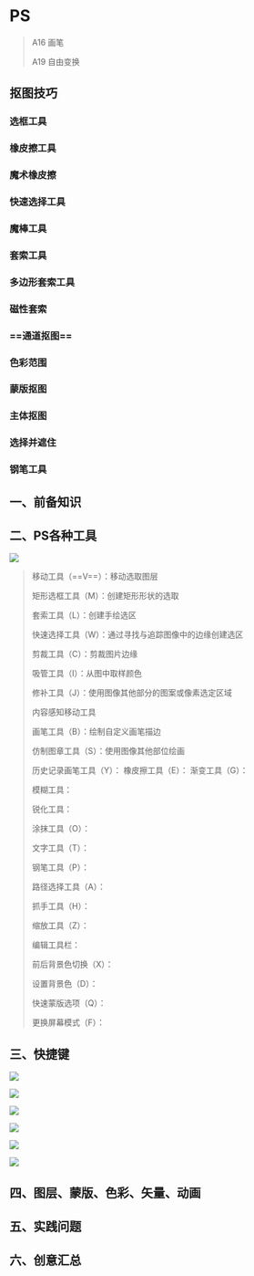 # PS

> A16 画笔
>
> A19 自由变换

## 抠图技巧



### 选框工具

### 橡皮擦工具

### 魔术橡皮擦

### 快速选择工具

### 魔棒工具

### 套索工具

### 多边形套索工具

### 磁性套索

### ==通道抠图==

### 色彩范围

### 蒙版抠图

### 主体抠图

### 选择并遮住

### 钢笔工具

###

## 一、前备知识

























## 二、PS各种工具

![](D:\typoraprogram\Adobe基础\ps\2.jpeg)

> 移动工具（==V==）：移动选取图层
>
> 矩形选框工具（M）：创建矩形形状的选取
>
> 套索工具（L）：创建手绘选区
>
> 快速选择工具（W）：通过寻找与追踪图像中的边缘创建选区
>
> 剪裁工具（C）：剪裁图片边缘
>
> 吸管工具（I）：从图中取样颜色
>
> 修补工具（J）：使用图像其他部分的图案或像素选定区域
>
> 内容感知移动工具
>
> 画笔工具（B）：绘制自定义画笔描边
>
> 仿制图章工具（S）：使用图像其他部位绘画
>
> 历史记录画笔工具（Y）：
> 橡皮擦工具（E）：
> 渐变工具（G）：
>
> 模糊工具：
>
> 锐化工具：
>
> 涂抹工具（O）：
>
> 文字工具（T）：
>
> 钢笔工具（P）：
>
> 路径选择工具（A）：
>
> 抓手工具（H）：
>
> 缩放工具（Z）：
>
> 编辑工具栏：
>
> 前后背景色切换（X）：
>
> 设置背景色（D）：
>
> 快速蒙版选项（Q）：
>
> 更换屏幕模式（F）：

 











## 三、快捷键



![](D:\typoraprogram\Adobe基础\ps\4.jpeg)



![](D:\typoraprogram\Adobe基础\ps\5.jpeg)



![](D:\typoraprogram\Adobe基础\ps\6.jpeg)



![](D:\typoraprogram\Adobe基础\ps\7.jpeg)



![](D:\typoraprogram\Adobe基础\ps\8.jpeg)

![](D:\typoraprogram\Adobe基础\ps\9.jpeg)

## 四、图层、蒙版、色彩、矢量、动画









## 五、实践问题







## 六、创意汇总







